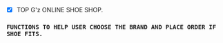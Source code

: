 + [x] TOP G'z ONLINE SHOE SHOP.

###  `FUNCTIONS TO HELP USER CHOOSE THE BRAND AND PLACE ORDER IF SHOE FITS.`